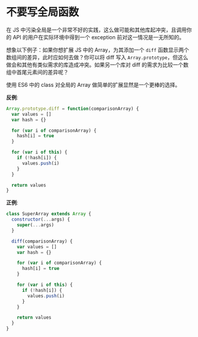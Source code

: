 # 不要写全局函数

在 JS 中污染全局是一个非常不好的实践，这么做可能和其他库起冲突，且调用你的 API 的用户在实际环境中得到一个 exception 前对这一情况是一无所知的。

想象以下例子：如果你想扩展 JS 中的 Array，为其添加一个 `diff` 函数显示两个数组间的差异，此时应如何去做？你可以将 diff 写入 `Array.prototype`，但这么做会和其他有类似需求的库造成冲突。如果另一个库对 diff 的需求为比较一个数组中首尾元素间的差异呢？

使用 ES6 中的 class 对全局的 Array 做简单的扩展显然是一个更棒的选择。

**反例**:

```javascript
Array.prototype.diff = function(comparisonArray) {
  var values = []
  var hash = {}

  for (var i of comparisonArray) {
    hash[i] = true
  }

  for (var i of this) {
    if (!hash[i]) {
      values.push(i)
    }
  }

  return values
}
```

**正例**:

```javascript
class SuperArray extends Array {
  constructor(...args) {
    super(...args)
  }

  diff(comparisonArray) {
    var values = []
    var hash = {}

    for (var i of comparisonArray) {
      hash[i] = true
    }

    for (var i of this) {
      if (!hash[i]) {
        values.push(i)
      }
    }

    return values
  }
}
```
